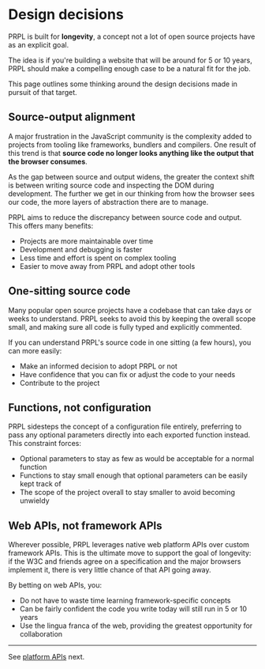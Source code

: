 <!--
title: Design decisions
slug: /design-decisions
order: 07
-->

# Design decisions

PRPL is built for **longevity**, a concept not a lot of open source projects have as an explicit goal.

The idea is if you're building a website that will be around for 5 or 10 years, PRPL should make a compelling enough 
case to be a natural fit for the job.

This page outlines some thinking around the design decisions made in pursuit of that target.

## Source-output alignment

A major frustration in the JavaScript community is the complexity added to projects from tooling like frameworks, 
bundlers and compilers. One result of this trend is that **source code no longer looks anything like 
the output that the browser consumes**.

As the gap between source and output widens, the greater the context shift is between writing source code and 
inspecting the DOM during development. The further we get in our thinking from how the browser sees our code, 
the more layers of abstraction there are to manage.

PRPL aims to reduce the discrepancy between source code and output. This offers many benefits:

- Projects are more maintainable over time
- Development and debugging is faster
- Less time and effort is spent on complex tooling
- Easier to move away from PRPL and adopt other tools

## One-sitting source code

Many popular open source projects have a codebase that can take days or weeks to understand. PRPL seeks to avoid this by keeping the overall scope small, and making sure all code is fully typed and 
explicitly commented.

If you can understand PRPL's source code in one sitting (a few hours), you can more easily:

- Make an informed decision to adopt PRPL or not
- Have confidence that you can fix or adjust the code to your needs
- Contribute to the project

## Functions, not configuration

PRPL sidesteps the concept of a configuration file entirely, preferring to pass any optional parameters directly 
into each exported function instead. This constraint forces:

- Optional parameters to stay as few as would be acceptable for a normal function
- Functions to stay small enough that optional parameters can be easily kept track of
- The scope of the project overall to stay smaller to avoid becoming unwieldy

## Web APIs, not framework APIs

Wherever possible, PRPL leverages native web platform APIs over custom framework APIs. This is the ultimate move to 
support the goal of longevity: if the W3C and friends agree on a specification and the major browsers implement 
it, there is very little chance of that API going away.

By betting on web APIs, you:

- Do not have to waste time learning framework-specific concepts
- Can be fairly confident the code you write today will still run in 5 or 10 years
- Use the lingua franca of the web, providing the greatest opportunity for collaboration

---

See [platform APIs](/platform-apis) next.